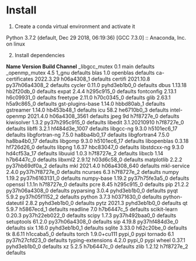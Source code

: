 # Install
1. Create a conda virtual environment and activate it

  Python 3.7.2 (default, Dec 29 2018, 06:19:36) 
  [GCC 7.3.0] :: Anaconda, Inc. on linux

2. Install dependencies

**Name                    Version                   Build  Channel**
_libgcc_mutex             0.1                        main    defaults
_openmp_mutex             4.5                       1_gnu    defaults
blas                      1.0                    openblas    defaults
ca-certificates           2022.3.29            h06a4308_1    defaults
certifi                   2021.10.8        py37h06a4308_2    defaults
cycler                    0.11.0             pyhd3eb1b0_0    defaults
dbus                      1.13.18              hb2f20db_0    defaults
expat                     2.4.4                h295c915_0    defaults
fontconfig                2.13.1               h6c09931_0    defaults
freetype                  2.11.0               h70c0345_0    defaults
glib                      2.63.1               h5a9c865_0    defaults
gst-plugins-base          1.14.0               hbbd80ab_1    defaults
gstreamer                 1.14.0               hb453b48_1    defaults
icu                       58.2                 he6710b0_3    defaults
intel-openmp              2021.4.0          h06a4308_3561    defaults
jpeg                      9d                   h7f8727e_0    defaults
kiwisolver                1.3.2            py37h295c915_0    defaults
libedit                   3.1.20210910         h7f8727e_0    defaults
libffi                    3.2.1             hf484d3e_1007    defaults
libgcc-ng                 9.3.0               h5101ec6_17    defaults
libgfortran-ng            7.5.0               ha8ba4b0_17    defaults
libgfortran4              7.5.0               ha8ba4b0_17    defaults
libgomp                   9.3.0               h5101ec6_17    defaults
libopenblas               0.3.18               hf726d26_0    defaults
libpng                    1.6.37               hbc83047_0    defaults
libstdcxx-ng              9.3.0               hd4cf53a_17    defaults
libuuid                   1.0.3                h7f8727e_2    defaults
libxcb                    1.14                 h7b6447c_0    defaults
libxml2                   2.9.12               h03d6c58_0    defaults
matplotlib                2.2.2            py37hb69df0a_2    defaults
mkl                       2021.4.0           h06a4308_640    defaults
mkl-service               2.4.0            py37h7f8727e_0    defaults
ncurses                   6.3                  h7f8727e_2    defaults
numpy                     1.19.2           py37h6163131_0    defaults
numpy-base                1.19.2           py37h75fe3a5_0    defaults
openssl                   1.1.1n               h7f8727e_0    defaults
pcre                      8.45                 h295c915_0    defaults
pip                       21.2.2           py37h06a4308_0    defaults
pyparsing                 3.0.4              pyhd3eb1b0_0    defaults
pyqt                      5.9.2            py37h05f1152_2    defaults
python                    3.7.3                h0371630_0    defaults
python-dateutil           2.8.2              pyhd3eb1b0_0    defaults
pytz                      2021.3             pyhd3eb1b0_0    defaults
qt                        5.9.7                h5867ecd_1    defaults
readline                  7.0                  h7b6447c_5    defaults
scikit-learn              0.20.3           py37h22eb022_0    defaults
scipy                     1.7.3            py37h492baa0_0    defaults
setuptools                61.2.0           py37h06a4308_0    defaults
sip                       4.19.8           py37hf484d3e_0    defaults
six                       1.16.0             pyhd3eb1b0_1    defaults
sqlite                    3.33.0               h62c20be_0    defaults
tk                        8.6.11               h1ccaba5_0    defaults
torch                     1.9.0+cu111              pypi_0    pypi
tornado                   6.1              py37h27cfd23_0    defaults
typing-extensions         4.2.0                    pypi_0    pypi
wheel                     0.37.1             pyhd3eb1b0_0    defaults
xz                        5.2.5                h7b6447c_0    defaults
zlib                      1.2.12               h7f8727e_2    defaults
